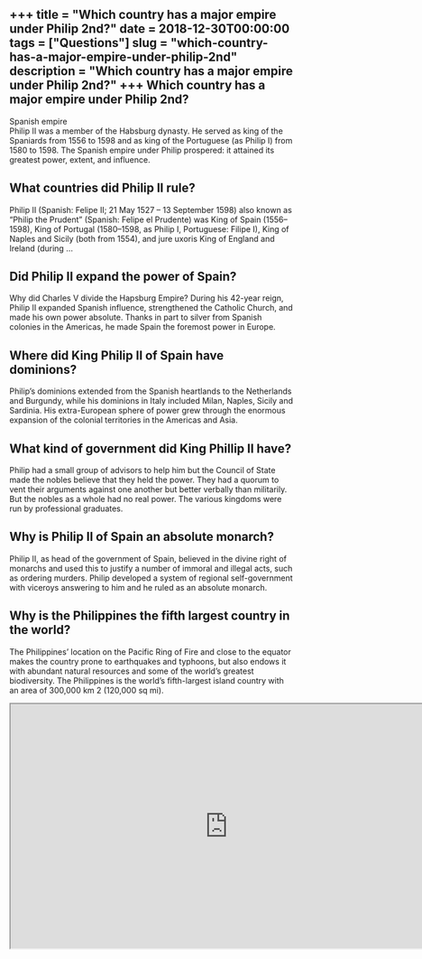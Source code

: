 +++
title = "Which country has a major empire under Philip 2nd?"
date = 2018-12-30T00:00:00
tags = ["Questions"]
slug = "which-country-has-a-major-empire-under-philip-2nd"
description = "Which country has a major empire under Philip 2nd?"
+++
Which country has a major empire under Philip 2nd?
--------------------------------------------------

Spanish empire  
Philip II was a member of the Habsburg dynasty. He served as king of the Spaniards from 1556 to 1598 and as king of the Portuguese (as Philip I) from 1580 to 1598. The Spanish empire under Philip prospered: it attained its greatest power, extent, and influence.

What countries did Philip II rule?
----------------------------------

Philip II (Spanish: Felipe II; 21 May 1527 – 13 September 1598) also known as “Philip the Prudent” (Spanish: Felipe el Prudente) was King of Spain (1556–1598), King of Portugal (1580–1598, as Philip I, Portuguese: Filipe I), King of Naples and Sicily (both from 1554), and jure uxoris King of England and Ireland (during …

Did Philip II expand the power of Spain?
----------------------------------------

Why did Charles V divide the Hapsburg Empire? During his 42-year reign, Philip II expanded Spanish influence, strengthened the Catholic Church, and made his own power absolute. Thanks in part to silver from Spanish colonies in the Americas, he made Spain the foremost power in Europe.

Where did King Philip II of Spain have dominions?
-------------------------------------------------

Philip’s dominions extended from the Spanish heartlands to the Netherlands and Burgundy, while his dominions in Italy included Milan, Naples, Sicily and Sardinia. His extra-European sphere of power grew through the enormous expansion of the colonial territories in the Americas and Asia.

What kind of government did King Phillip II have?
-------------------------------------------------

Philip had a small group of advisors to help him but the Council of State made the nobles believe that they held the power. They had a quorum to vent their arguments against one another but better verbally than militarily. But the nobles as a whole had no real power. The various kingdoms were run by professional graduates.

Why is Philip II of Spain an absolute monarch?
----------------------------------------------

Philip II, as head of the government of Spain, believed in the divine right of monarchs and used this to justify a number of immoral and illegal acts, such as ordering murders. Philip developed a system of regional self-government with viceroys answering to him and he ruled as an absolute monarch.

Why is the Philippines the fifth largest country in the world?
--------------------------------------------------------------

The Philippines’ location on the Pacific Ring of Fire and close to the equator makes the country prone to earthquakes and typhoons, but also endows it with abundant natural resources and some of the world’s greatest biodiversity. The Philippines is the world’s fifth-largest island country with an area of 300,000 km 2 (120,000 sq mi).

<iframe allow="accelerometer; autoplay; clipboard-write; encrypted-media; gyroscope; picture-in-picture" allowfullscreen="" class="__youtube_prefs__  epyt-is-override  no-lazyload" data-no-lazy="1" data-origheight="433" data-origwidth="770" data-skipgform_ajax_framebjll="" height="433" id="_ytid_92594" loading="lazy" src="https://www.youtube.com/embed/M_J89tHssRc?enablejsapi=1&autoplay=0&cc_load_policy=0&cc_lang_pref=&iv_load_policy=1&loop=0&modestbranding=0&rel=1&fs=1&playsinline=0&autohide=2&theme=dark&color=red&controls=1&" title="YouTube player" width="770"></iframe>
